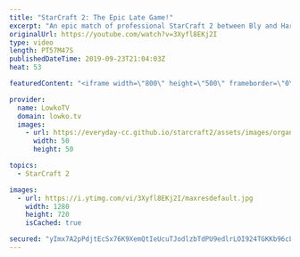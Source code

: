```yaml
---
title: "StarCraft 2: The Epic Late Game!"
excerpt: "An epic match of professional StarCraft 2 between Bly and Harstem. This is not a series of games, but just a single match that's extremely long. Nearly all Minerals of Triton get completely mined out in the ultimate late game of this Zerg vs Protoss.  Get more videos & support my work: http://www.patreon.com/lowkotv"
originalUrl: https://youtube.com/watch?v=3Xyfl8EKj2I
type: video
length: PT57M47S
publishedDateTime: 2019-09-23T21:04:03Z
heat: 53

featuredContent: "<iframe width=\"800\" height=\"500\" frameborder=\"0\" src=\"https://www.youtube.com/embed/3Xyfl8EKj2I\" allow=\"accelerometer; autoplay; encrypted-media; gyroscope; picture-in-picture\" allowfullscreen></iframe>"

provider:
  name: LowkoTV
  domain: lowko.tv
  images:
    - url: https://everyday-cc.github.io/starcraft2/assets/images/organizations/lowko.tv-50x50.jpg
      width: 50
      height: 50

topics:
  - StarCraft 2

images:
  - url: https://i.ytimg.com/vi/3Xyfl8EKj2I/maxresdefault.jpg
    width: 1280
    height: 720
    isCached: true

secured: "yImx7A2pPdjtEcSx76K9XemQtIeUcuTJodlzbTdPU9edlrLOI924TGKKb96cLrZT3x7XvmnjSouVft4hprVLzcfnTMHbiFQCROzOpyjDXg0Qjra8aaoCTbGd+fHn2TOmMyLpqXMrquHe5ImTHp/+wcQrwMC7u8bByY40mQQLyFK3Q8D+XdoDJ1Q3uxAfO82vVwbXMMn4Rqm/nRLRnJf+C5xZe34XxThPtyYsqyXWjdUrumRkEyCls+inWK5oUqnBFlPLMuhz1zfGbNTwcrEaYYcQNvGEYXf+goQVy2o0QXXVhQeAEIecLq2igofWO2zobOynOIPonPFWqLfDOw1pYldjdSVAMF0PuVVPNNilh72KDj07FSaKRXOgxABzeX40c447fWxSpr1ACgSDOW/ZCdzxYmUoEMXnaPM6YAdmQ/IU2bIa/J9xod27Ppy4nZzy;1Vnd3YT6QfgOdnEJpikQ6w=="
---
```


